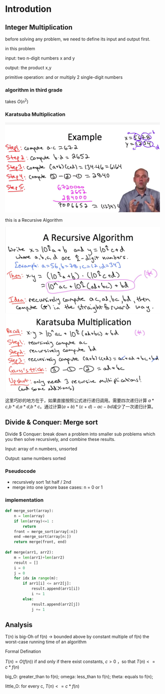 # Introdution

## Integer Multiplication

before solving any problem, we need to define its input and output first.

in this problem

input: two n-digit numbers x and y

output: the product x,y

primitive operation: and or multiply 2 single-digit numbers

### algorithm in third grade

takes $O(n^2)$

### Karatsuba Multiplication

<img src="https://raw.githubusercontent.com/NickChilling/notes/master/pic_bed/20190906104616.png"/>

this is a Recursive Algorithm

<img src="https://raw.githubusercontent.com/NickChilling/notes/master/pic_bed/20190906104959.png"/>

<img src="https://raw.githubusercontent.com/NickChilling/notes/master/pic_bed/20190906105250.png"/>

这里巧妙的地方在于，如果直接按照公式进行递归调用。需要四次递归计算 $a*c$,$b*d$,$a*d$,$b*c$。通过计算$(a+b)*(c+d)-ac-bd$减少了一次递归计算。

## Divide & Conquer: Merge sort

Divide $ Conquer: break down a problem into smaller sub problems which you then solve recursively, and combine these results.

Input: array of n numbers, unsorted

Output: same numbers sorted

### Pseudocode

- recursively sort 1st half / 2nd 
- merge into one
ignore base cases: n = 0 or 1

### implementation

```python
def merge_sort(array):
    n = len(array)
    if len(array)<=1 :
        return
    front = merge_sort(array[:n])
    end =merge_sort(array[n:])
    return merge(front, end)

def merge(arr1, arr2):
    m = len(arr1)+len(arr2)
    result = []
    i = 0
    j = 0
    for idx in range(m):
        if arr1[i] <= arr2[j]:
            result.append(arr1[i])
            i += 1
        else:
            result.append(arr2[j])
            j += 1
```

## Analysis

T(n) is big-Oh of f(n)  -> bounded above by constant multiple of f(n)
the worst-case running time of an algorithm

Formal Defination

$T(n)=O(f(n))$
if and only if there exist constants, $c>0$ ，so that $T(n) <= c*f(n)$

big_O: greater_than to f(n);
omega: less_than to f(n);
theta: equals to f(n);

little_O: for every c, $T(n) <=c*f(n)$
